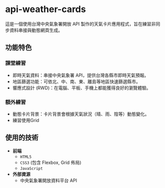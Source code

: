 # api-weather-cards

這是一個使用台灣中央氣象署開放 API 製作的天氣卡片應用程式，旨在練習非同步資料串接與動態網頁生成。

## 功能特色

### 課堂練習
* 即時天氣資料：串接中央氣象署 API，提供台灣各縣市即時天氣預報。
* 地區篩選功能：可依北、中、南、東、離島等地區快速篩選縣市。
* 響應式設計 (RWD)：在電腦、平板、手機上都能獲得良好的瀏覽體驗。

###  額外練習
* 動態卡片背景：卡片背景會根據天氣狀況（晴、雨、陰等）動態變化。
* 練習使用Grid

## 使用的技術
* **前端**
    * `HTML5`
    * `CSS3` (包含 Flexbox, Grid 佈局)
    * `JavaScript`
* **外部資源**
    * 中央氣象署開放資料平台 API
